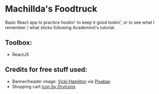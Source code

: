 # Machillda's Foodtruck

Basic React app to practice hookin' to keep it good lookin', or to see what I remember / what sticks following Academind's tutorial.

## Toolbox:

- ReactJS

## Credits for free stuff used:

- Banner/header image: <a href="https://pixabay.com/users/flutie8211-17475707/?utm_source=link-attribution&amp;utm_medium=referral&amp;utm_campaign=image&amp;utm_content=6395523">Vicki Hamilton</a> via <a href="https://pixabay.com/?utm_source=link-attribution&amp;utm_medium=referral&amp;utm_campaign=image&amp;utm_content=6395523">Pixabay</a>
- Shopping cart <a href='https://dryicons.com/free-icons/shopping-cart'> icon by Dryicons </a>
